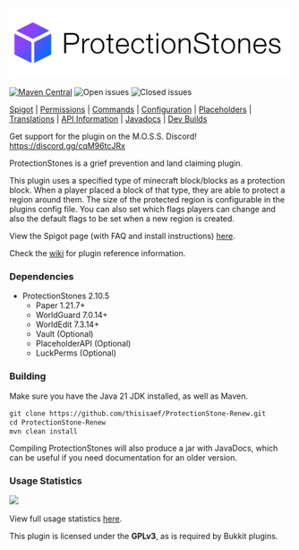 ![ProtectionStones](/logo.png?raw=true)

[![Maven Central](https://img.shields.io/maven-central/v/dev.espi/protectionstones.svg?label=Maven%20Central)](https://search.maven.org/search?q=g:%22dev.espi%22%20AND%20a:%22protectionstones%22)
![Open issues](https://img.shields.io/github/issues-raw/espidev/ProtectionStones)
![Closed issues](https://img.shields.io/github/issues-closed-raw/espidev/ProtectionStones)

[Spigot](https://www.spigotmc.org/resources/protectionstones-updated-for-1-13-1-16-wg7.61797/) | [Permissions](https://espidev.gitbook.io/protectionstones/permissions) | [Commands](https://espidev.gitbook.io/protectionstones/commands) | [Configuration](https://espidev.gitbook.io/protectionstones/configuration) | [Placeholders](https://espidev.gitbook.io/protectionstones/placeholders) | [Translations](https://espidev.gitbook.io/protectionstones/translations) | [API Information](https://espidev.gitbook.io/protectionstones/api) | [Javadocs](https://jdps.espi.dev/) | [Dev Builds](https://ci.espi.dev/job/ProtectionStones/)

Get support for the plugin on the M.O.S.S. Discord! https://discord.gg/cqM96tcJRx

ProtectionStones is a grief prevention and land claiming plugin.

This plugin uses a specified type of minecraft block/blocks as a protection block. When a player placed a block of that type, they are able to protect a region around them. The size of the protected region is configurable in the plugins config file. You can also set which flags players can change and also the default flags to be set when a new region is created.

View the Spigot page (with FAQ and install instructions) [here](https://www.spigotmc.org/resources/protectionstones-updated-for-1-13-1-16-wg7.61797/).

Check the [wiki](https://github.com/espidev/ProtectionStones/wiki) for plugin reference information.

### Dependencies
* ProtectionStones 2.10.5
  * Paper 1.21.7+
  * WorldGuard 7.0.14+
  * WorldEdit 7.3.14+
  * Vault (Optional)
  * PlaceholderAPI (Optional)
  * LuckPerms (Optional)

### Building
Make sure you have the Java 21 JDK installed, as well as Maven.

```
git clone https://github.com/thisisaef/ProtectionStone-Renew.git
cd ProtectionStone-Renew
mvn clean install
```

Compiling ProtectionStones will also produce a jar with JavaDocs, which can be useful if you need documentation for an older version.

### Usage Statistics
<img src="https://bstats.org/signatures/bukkit/protectionstones.svg">

View full usage statistics [here](https://bstats.org/plugin/bukkit/ProtectionStones/4071).

This plugin is licensed under the **GPLv3**, as is required by Bukkit plugins.
